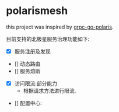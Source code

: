 # polarismesh

this project was inspired by [grpc-go-polaris](github.com/polarismesh/grpc-go-polaris).

目前支持的北极星服务治理功能如下:

- [x] 服务注册及发现
- [] 动态路由
- [] 服务熔断
- [x] 访问限流:部分能力
  - 根据请求方法进行限流.
- [] 配置中心: